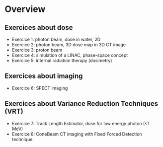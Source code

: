 # Overview

## Exercices about dose

* Exercice 1: photon beam, dose in water, 2D
* Exercice 2: photon beam, 3D dose map in 3D CT image
* Exercice 3: proton beam
* Exercice 4: simulation of a LINAC, phase-space concept
* Exercice 5: internal radiation therapy \(dosimetry\)

## Exercices about imaging

* Exercice 6: SPECT imaging

## Exercices about Variance Reduction Techniques \(VRT\)

* Exercice 7: Track Length Estimator, dose for low energy photon \(&lt;1 MeV\)
* Exercice 8: ConeBeam CT imaging with Fixed Forced Detection technique



